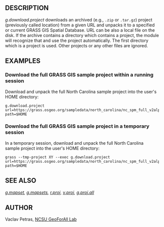 ## DESCRIPTION

*g.download.project* downloads an archived (e.g., `.zip` or `.tar.gz`)
project (previously called location) from a given URL and unpacks it to
a specified or current GRASS GIS Spatial Database. URL can be also a
local file on the disk. If the archive contains a directory which
contains a project, the module will recognize that and use the project
automatically. The first directory which is a project is used. Other
projects or any other files are ignored.

## EXAMPLES

### Download the full GRASS GIS sample project within a running session

Download and unpack the full North Carolina sample project into the
user's HOME directory:

```shell
g.download.project url=https://grass.osgeo.org/sampledata/north_carolina/nc_spm_full_v2alpha2.tar.gz path=$HOME
```

### Download the full GRASS GIS sample project in a temporary session

In a temporary session, download and unpack the full North Carolina
sample project into the user's HOME directory:

```shell
grass --tmp-project XY --exec g.download.project url=https://grass.osgeo.org/sampledata/north_carolina/nc_spm_full_v2alpha2.tar.gz path=$HOME
```

## SEE ALSO

*[g.mapset](g.mapset.md), [g.mapsets](g.mapsets.md),
[r.proj](r.proj.md), [v.proj](v.proj.md),
[g.proj.all](https://grass.osgeo.org/grass-stable/manuals/addons/g.proj.all.html)*

## AUTHOR

Vaclav Petras, [NCSU GeoForAll
Lab](http://geospatial.ncsu.edu/geoforall/)
